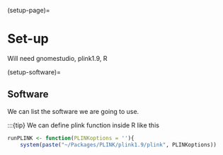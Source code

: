 (setup-page)=

# Set-up

Will need gnomestudio, plink1.9, R

(setup-software)=

## Software
We can list the software we are going to use. 

:::{tip}
We can define plink function inside R like this

```r
runPLINK <- function(PLINKoptions = ''){
  	system(paste("~/Packages/PLINK/plink1.9/plink", PLINKoptions))

```
